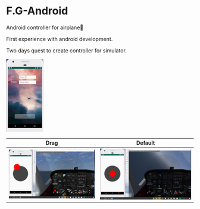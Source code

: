 # F.G-Android
Android controller for airplane📲


<p>First experience with android development.</p>
<p>Two days quest to create controller for simulator.</p>

<img width="100px" src="empty.png" />

Drag |  Default
:-------------------------:|:-------------------------:
![](joystick_use.png)|![](joystick.png)

